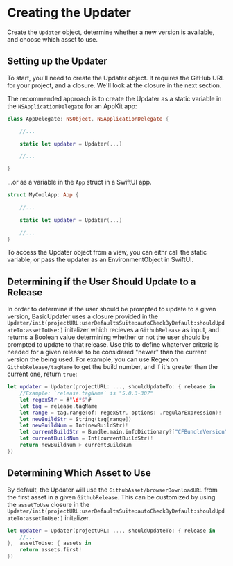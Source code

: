 # Creating the Updater

Create the `Updater` object, determine whether a new version is available, and choose which asset to use.

## Setting up the Updater

To start, you'll need to create the Updater object. It requires the GitHub URL for your project, and a closure. We'll look at the closure in the next section.

The recommended approach is to create the Updater as a static variable in the `NSApplicationDelegate` for an AppKit app:

```swift
class AppDelegate: NSObject, NSApplicationDelegate {

	//...

	static let updater = Updater(...)

	//...

}
```
...or as a variable in the `App` struct in a SwiftUI app.

```swift
struct MyCoolApp: App {
	
	//...

	static let updater = Updater(...)

	//...
}
```

To access the Updater object from a view, you can eithr call the static variable, or pass the updater as an EnvironmentObject in SwiftUI.  


## Determining if the User Should Update to a Release

In order to determine if the user should be prompted to update to a given version, BasicUpdater uses a closure provided in the ``Updater/init(projectURL:userDefaultsSuite:autoCheckByDefault:shouldUpdateTo:assetToUse:)`` initalizer which recieves a ``GithubRelease`` as input, and returns a Boolean value determining whether or not the user should be prompted to update to that release. Use this to define whaterver criteria is needed for a given release to be considered "newer" than the current version the being used. For example, you can use Regex on ``GithubRelease/tagName`` to get the build number, and if it's greater than the current one, return `true`: 

```swift
let updater = Updater(projectURL: ..., shouldUpdateTo: { release in
	//Example: `release.tagName` is "5.0.3-307"
	let regexStr = #"\d*$"#
	let tag = release.tagName
	let range = tag.range(of: regexStr, options: .regularExpression)!
	let newBuildStr = String(tag[range])
	let newBuildNum = Int(newBuildStr)!
	let currentBuildStr = Bundle.main.infoDictionary?["CFBundleVersion"] as! String
	let currentBuildNum = Int(currentBuildStr)!
	return newBuildNum > currentBuildNum
})
```

## Determining Which Asset to Use

By default, the Updater will use the ``GithubAsset/browserDownloadURL`` from the first asset in a given ``GithubRelease``. This can be customized by using the `assetToUse` closure in the ``Updater/init(projectURL:userDefaultsSuite:autoCheckByDefault:shouldUpdateTo:assetToUse:)`` initalizer.

```swift
let updater = Updater(projectURL: ..., shouldUpdateTo: { release in
	//...
},  assetToUse: { assets in
	return assets.first!
})

```
